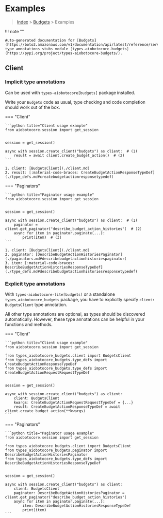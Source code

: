 # Examples

> [Index](../README.md) > [Budgets](./README.md) > Examples

!!! note ""

    Auto-generated documentation for [Budgets](https://boto3.amazonaws.com/v1/documentation/api/latest/reference/services/budgets.html#Budgets)
    type annotations stubs module [types-aiobotocore-budgets](https://pypi.org/project/types-aiobotocore-budgets/).

## Client

### Implicit type annotations

Can be used with `types-aiobotocore[budgets]` package installed.

Write your `Budgets` code as usual,
type checking and code completion should work out of the box.



=== "Client"

    ```python title="Client usage example"
    from aiobotocore.session import get_session


    session = get_session()

    async with session.create_client("budgets") as client:  # (1)
        result = await client.create_budget_action()  # (2)
    ```

    1. client: [BudgetsClient](./client.md)
    2. result: [:material-code-braces: CreateBudgetActionResponseTypeDef](./type_defs.md#createbudgetactionresponsetypedef) 



=== "Paginators"

    ```python title="Paginator usage example"
    from aiobotocore.session import get_session


    session = get_session()

    async with session.create_client("budgets") as client:  # (1)
        paginator = client.get_paginator("describe_budget_action_histories")  # (2)
        async for item in paginator.paginate(...):
            print(item)  # (3)
    ```

    1. client: [BudgetsClient](./client.md)
    2. paginator: [DescribeBudgetActionHistoriesPaginator](./paginators.md#describebudgetactionhistoriespaginator)
    3. item: [:material-code-braces: DescribeBudgetActionHistoriesResponseTypeDef](./type_defs.md#describebudgetactionhistoriesresponsetypedef) 




### Explicit type annotations

With `types-aiobotocore-lite[budgets]`
or a standalone `types_aiobotocore_budgets` package, you have to explicitly specify
`client: BudgetsClient` type annotation.

All other type annotations are optional, as types should be discovered automatically.
However, these type annotations can be helpful in your functions and methods.


=== "Client"

    ```python title="Client usage example"
    from aiobotocore.session import get_session

    from types_aiobotocore_budgets.client import BudgetsClient
    from types_aiobotocore_budgets.type_defs import CreateBudgetActionResponseTypeDef
    from types_aiobotocore_budgets.type_defs import CreateBudgetActionRequestRequestTypeDef


    session = get_session()

    async with session.create_client("budgets") as client:
        client: BudgetsClient
        kwargs: CreateBudgetActionRequestRequestTypeDef = {...}
        result: CreateBudgetActionResponseTypeDef = await client.create_budget_action(**kwargs)
    ```



=== "Paginators"

    ```python title="Paginator usage example"
    from aiobotocore.session import get_session

    from types_aiobotocore_budgets.client import BudgetsClient
    from types_aiobotocore_budgets.paginator import DescribeBudgetActionHistoriesPaginator
    from types_aiobotocore_budgets.type_defs import DescribeBudgetActionHistoriesResponseTypeDef


    session = get_session()

    async with session.create_client("budgets") as client:
        client: BudgetsClient
        paginator: DescribeBudgetActionHistoriesPaginator = client.get_paginator("describe_budget_action_histories")
        async for item in paginator.paginate(...):
            item: DescribeBudgetActionHistoriesResponseTypeDef
            print(item)
    ```


